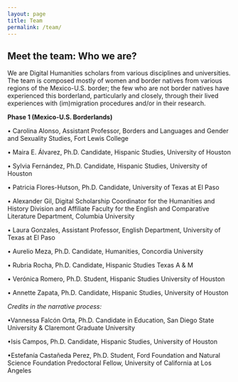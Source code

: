 ```yaml
---
layout: page
title: Team
permalink: /team/
---
```


## Meet the team: Who we are?

We are Digital Humanities scholars from various disciplines and universities. The team is composed mostly of women and border natives from various regions of the Mexico-U.S. border; the few who are not border natives have experienced this borderland, particularly and closely, through their lived experiences with (im)migration procedures and/or in their research.

**Phase 1 (Mexico-U.S. Borderlands)**

• Carolina Alonso, Assistant Professor, Borders and Languages and Gender and Sexuality Studies, Fort Lewis College

• Maira E. Álvarez, Ph.D. Candidate, Hispanic Studies, University of Houston

• Sylvia Fernández, Ph.D. Candidate, Hispanic Studies, University of Houston

• Patricia Flores-Hutson, Ph.D. Candidate, University of Texas at El Paso

• Alexander Gil, Digital Scholarship Coordinator for the Humanities and History Division and Affiliate Faculty for the English and Comparative Literature Department, Columbia University

• Laura Gonzales, Assistant Professor, English Department, University of Texas at El Paso

• Aurelio Meza, Ph.D. Candidate, Humanities, Concordia University

• Rubria Rocha, Ph.D. Candidate, Hispanic Studies Texas A & M

• Verónica Romero, Ph.D. Student, Hispanic Studies University of Houston

• Annette Zapata, Ph.D. Candidate, Hispanic Studies, University of Houston


*Credits in the narrative process:*

•Vannessa Falcón Orta, Ph.D. Candidate in Education, San Diego State University & Claremont Graduate University

•Isis Campos, Ph.D. Candidate, Hispanic Studies, University of Houston

•Estefanía Castañeda Perez, Ph.D. Student, Ford Foundation and Natural Science Foundation Predoctoral Fellow, University of California at Los Angeles
